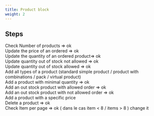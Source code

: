 ```yaml
---
title: Product block
weight: 2
---
```

## Steps

Check Number of products => ok\
Update the price of an ordered => ok\
Update the quantity of an ordered product=> ok\
Update quantity out of stock not allowed => ok\
Update quantity out of stock allowed => ok\
Add all types of a product (standard simple product / product with combinations / pack / virtual product)\
Add a product with minimal quantity => ok\
Add an out stock product with allowed order => ok\
Add an out stock product with not allowed order => ok\
Add a product with a specific price\
Delete a product => ok\
Check Item per page => ok ( dans le cas item < 8 / items > 8 ) change it

